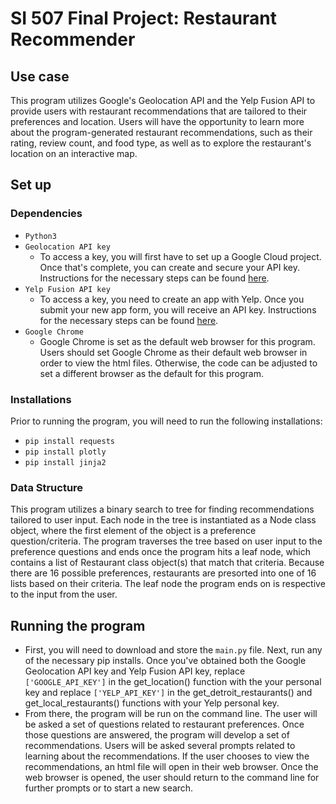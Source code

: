 # SI 507 Final Project: Restaurant Recommender

## Use case
This program utilizes Google's Geolocation API and the Yelp Fusion API to provide users with restaurant recommendations that are tailored to their preferences and location. Users will have the opportunity to learn more about the program-generated restaurant recommendations, such as their rating, review count, and food type, as well as to explore the restaurant's location on an interactive map. 

## Set up
### Dependencies
- `Python3`
- `Geolocation API key`
  - To access a key, you will first have to set up a Google Cloud project. Once that's complete, you can create and secure your API key. Instructions for the necessary steps can be found [here](https://developers.google.com/maps/documentation/elevation/cloud-setup).
- `Yelp Fusion API key`
  - To access a key, you need to create an app with Yelp. Once you submit your new app form, you will receive an API key. Instructions for the necessary steps can be found [here](https://docs.developer.yelp.com/docs/fusion-authentication).
- `Google Chrome`
  - Google Chrome is set as the default web browser for this program. Users should set Google Chrome as their default web browser in order to view the html files. Otherwise, the code can be adjusted to set a different browser as the default for this program. 

### Installations
Prior to running the program, you will need to run the following installations:
- `pip install requests`
- `pip install plotly`
- `pip install jinja2`

### Data Structure
This program utilizes a binary search to tree for finding recommendations tailored to user input. Each node in the tree is instantiated as a Node class object, where the first element of the object is a preference question/criteria. The program traverses the tree based on user input to the preference questions and ends once the program hits a leaf node, which contains a list of Restaurant class object(s) that match that criteria. Because there are 16 possible preferences, restaurants are presorted into one of 16 lists based on their criteria. The leaf node the program ends on is respective to the input from the user. 

## Running the program
- First, you will need to download and store the `main.py` file. Next, run any of the necessary pip installs. Once you've obtained both the Google Geolocation API key and Yelp Fusion API key, replace `['GOOGLE_API_KEY']` in the get_location() function with the your personal key and replace `['YELP_API_KEY']` in the get_detroit_restaurants() and get_local_restaurants() functions with your Yelp personal key. 
- From there, the program will be run on the command line. The user will be asked a set of questions related to restaurant preferences. Once those questions are answered, the program will develop a set of recommendations. Users will be asked several prompts related to learning about the recommendations. If the user chooses to view the recommendations, an html file will open in their web browser. Once the web browser is opened, the user should return to the command line for further prompts or to start a new search. 


